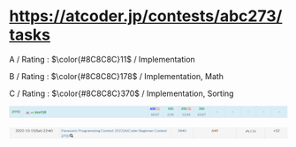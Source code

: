 # https://atcoder.jp/contests/abc273/tasks

A / Rating : $\color{#8C8C8C}11$ / Implementation

B / Rating : $\color{#8C8C8C}178$ / Implementation, Math

C / Rating : $\color{#8C8C8C}370$ / Implementation, Sorting

![My Image](https://github.com/kss418/Atcoder/blob/main/ABC/Images/Standings/273.png)

![My Image](https://github.com/kss418/Atcoder/blob/main/ABC/Images/Performance/273.png)

